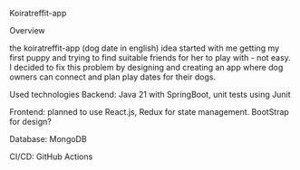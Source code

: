 Koiratreffit-app

Overview

the koiratreffit-app (dog date in english) idea started with me getting my first puppy and trying to find suitable friends for her to play with - not easy. I decided to fix this problem by designing and creating an app where dog owners can connect and plan play dates for their dogs.

Used technologies
Backend: Java 21 with SpringBoot, unit tests using Junit

Frontend: planned to use React.js, Redux for state management. BootStrap for design?

Database: MongoDB

CI/CD: GitHub Actions





